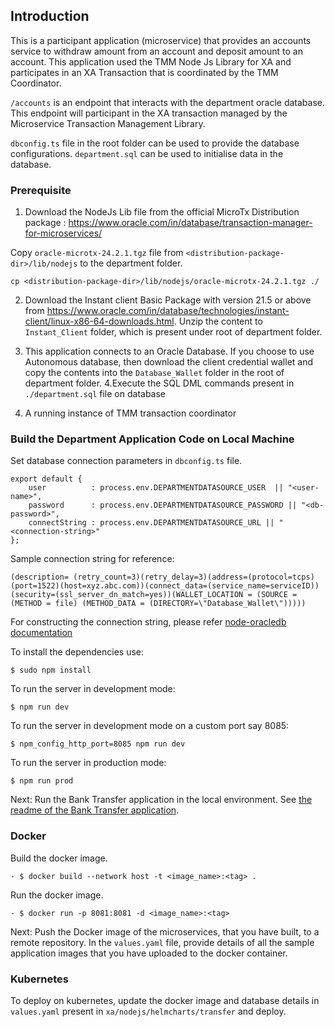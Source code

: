## Introduction
This is a participant application (microservice) that provides an accounts service to withdraw amount from an account and deposit amount to an account.
This application used the TMM Node Js Library for XA and participates in an XA Transaction that is coordinated by the TMM Coordinator.

`/accounts` is an endpoint that interacts with the department oracle database. This endpoint will participant in the XA transaction managed by the Microservice Transaction Management Library.

`dbconfig.ts` file in the root folder can be used to provide the database configurations. `department.sql` can be used to initialise data in the database.


### Prerequisite

1. Download the NodeJs Lib file from the official MicroTx Distribution package : https://www.oracle.com/in/database/transaction-manager-for-microservices/

Copy `oracle-microtx-24.2.1.tgz` file from `<distribution-package-dir>/lib/nodejs` to the department folder.

```
cp <distribution-package-dir>/lib/nodejs/oracle-microtx-24.2.1.tgz ./
```

2. Download the Instant client Basic Package with version 21.5 or above from https://www.oracle.com/in/database/technologies/instant-client/linux-x86-64-downloads.html. Unzip the content to `Instant_Client` folder, which is present under root of department folder.


3. This application connects to an Oracle Database. If you choose to use Autonomous database, then download the client credential wallet and copy the contents into the `Database_Wallet` folder in the root of department folder.
4.Execute the SQL DML commands present in `./department.sql` file on database

5. A running instance of TMM transaction coordinator

### Build the Department Application Code on Local Machine

Set database connection parameters in `dbconfig.ts` file. 

```
export default {
    user          : process.env.DEPARTMENTDATASOURCE_USER  || "<user-name>",
    password      : process.env.DEPARTMENTDATASOURCE_PASSWORD || "<db-password>",
    connectString : process.env.DEPARTMENTDATASOURCE_URL || "<connection-string>"
};
```
Sample connection string for reference:
```
(description= (retry_count=3)(retry_delay=3)(address=(protocol=tcps)(port=1522)(host=xyz.abc.com))(connect_data=(service_name=serviceID))(security=(ssl_server_dn_match=yes))(WALLET_LOCATION = (SOURCE = (METHOD = file) (METHOD_DATA = (DIRECTORY=\"Database_Wallet\")))))
```
For constructing the connection string, please refer [node-oracledb documentation](https://node-oracledb.readthedocs.io/en/latest/user_guide/connection_handling.html#embedtns)

To install the dependencies use:

```
$ sudo npm install
```
To run the server in development mode:
```
$ npm run dev
```
To run the server in development mode on a custom port say 8085:
```
$ npm_config_http_port=8085 npm run dev
```

To run the server in production mode:
```
$ npm run prod
```

Next: Run the Bank Transfer application in the local environment. See [the readme of the Bank Transfer application](../../readme.md#run-the-bank-transfer-application-to-transfer-an-amount).

### Docker
Build the docker image.
```
- $ docker build --network host -t <image_name>:<tag> .
```
Run the docker image.
```
- $ docker run -p 8081:8081 -d <image_name>:<tag>
```

Next: Push the Docker image of the microservices, that you have built, to a remote repository. In the `values.yaml` file, provide details of all the sample application images that you have uploaded to the docker container.

### Kubernetes
To deploy on kubernetes, update the docker image and database details in `values.yaml` present in `xa/nodejs/helmcharts/transfer` and deploy.